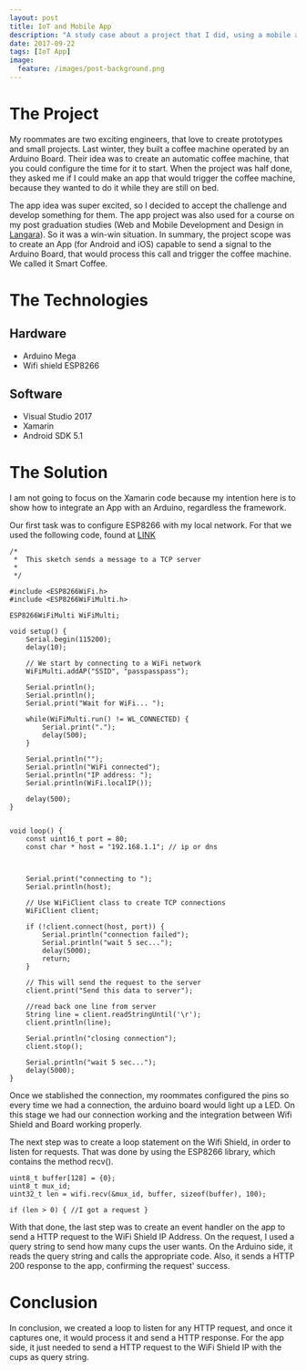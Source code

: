 ```yaml
---
layout: post
title: IoT and Mobile App
description: "A study case about a project that I did, using a mobile app to control an Arduino."
date: 2017-09-22
tags: [IoT App]
image:
  feature: /images/post-background.png
---
```

# The Project

My roommates are two exciting engineers, that love to create prototypes and small projects. Last winter, they built a coffee machine operated by an Arduino Board. Their idea was to create an automatic coffee machine, that you could configure the time for it to start. When the project was half done, they asked me if I could make an app that would trigger the coffee machine, because they wanted to do it while they are still on bed.

The app idea was super excited, so I decided to accept the challenge and develop something for them. The app project was also used for a course on my post graduation studies (Web and Mobile Development and Design in [Langara](https://langara.ca/)). So it was a win-win situation. In summary, the project scope was to create an App (for Android and iOS) capable to send a signal to the Arduino Board, that would process this call and trigger the coffee machine. We called it Smart Coffee.

# The Technologies

## Hardware
+ Arduino Mega
+ Wifi shield ESP8266

## Software
+ Visual Studio 2017
+ Xamarin
+ Android SDK 5.1

# The Solution

I am not going to focus on the Xamarin code because my intention here is to show how to integrate an App with an Arduino, regardless the framework.

Our first task was to configure ESP8266 with my local network. For that we used the following code, found at [LINK](https://github.com/esp8266/Arduino/blob/master/libraries/ESP8266WiFi/examples/WiFiClientBasic/WiFiClientBasic.ino)

```
/*
 *  This sketch sends a message to a TCP server
 *
 */

#include <ESP8266WiFi.h>
#include <ESP8266WiFiMulti.h>

ESP8266WiFiMulti WiFiMulti;

void setup() {
    Serial.begin(115200);
    delay(10);

    // We start by connecting to a WiFi network
    WiFiMulti.addAP("SSID", "passpasspass");

    Serial.println();
    Serial.println();
    Serial.print("Wait for WiFi... ");

    while(WiFiMulti.run() != WL_CONNECTED) {
        Serial.print(".");
        delay(500);
    }

    Serial.println("");
    Serial.println("WiFi connected");
    Serial.println("IP address: ");
    Serial.println(WiFi.localIP());

    delay(500);
}


void loop() {
    const uint16_t port = 80;
    const char * host = "192.168.1.1"; // ip or dns



    Serial.print("connecting to ");
    Serial.println(host);

    // Use WiFiClient class to create TCP connections
    WiFiClient client;

    if (!client.connect(host, port)) {
        Serial.println("connection failed");
        Serial.println("wait 5 sec...");
        delay(5000);
        return;
    }

    // This will send the request to the server
    client.print("Send this data to server");

    //read back one line from server
    String line = client.readStringUntil('\r');
    client.println(line);

    Serial.println("closing connection");
    client.stop();

    Serial.println("wait 5 sec...");
    delay(5000);
}

```
Once we stablished the connection, my roommates configured the pins so every time we had a connection, the arduino board would light up a LED. On this stage we had our connection working and the integration between Wifi Shield and Board working properly.

The next step was to create a loop statement on the Wifi Shield, in order to listen for requests. That was done by using the ESP8266 library, which contains the method recv().

```
uint8_t buffer[128] = {0};
uint8_t mux_id;
uint32_t len = wifi.recv(&mux_id, buffer, sizeof(buffer), 100);

if (len > 0) { //I got a request }

```
With that done, the last step was to create an event handler on the app to send a HTTP request to the WiFi Shield IP Address. On the request, I used a query string to send how many cups the user wants. On the Arduino side, it reads the query string and calls the appropriate code. Also, it sends a HTTP 200 response to the app, confirming the request' success.

# Conclusion

In conclusion, we created a loop to listen for any HTTP request, and once it captures one, it would process it and send a HTTP response. For the app side, it just needed to send a HTTP request to the WiFi Shield IP with the cups as query string.
